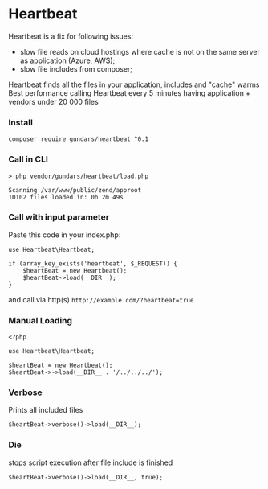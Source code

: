 # Heartbeat
Heartbeat is a fix for following issues:
- slow file reads on cloud hostings where cache is not on the same server as application (Azure, AWS);
- slow file includes from composer;

Heartbeat finds all the files in your application, includes and "cache" warms
Best performance calling Heartbeat every 5 minutes having application + vendors under 20 000 files

### Install
```
composer require gundars/heartbeat ^0.1
```

### Call in CLI 

```
> php vendor/gundars/heartbeat/load.php

Scanning /var/www/public/zend/approot
10102 files loaded in: 0h 2m 49s
```

### Call with input parameter
Paste this code in your index.php:

```
use Heartbeat\Heartbeat;
```
```
if (array_key_exists('heartbeat', $_REQUEST)) {
    $heartBeat = new Heartbeat();
    $heartBeat->load(__DIR__);
}
```
and call via http(s) `http://example.com/?heartbeat=true`

### Manual Loading
```
<?php

use Heartbeat\Heartbeat;

$heartBeat = new Heartbeat();
$heartBeat->->load(__DIR__ . '/../../../');
```

### Verbose
Prints all included files
```
$heartBeat->verbose()->load(__DIR__);
```

### Die
stops script execution after file include is finished
```
$heartBeat->verbose()->load(__DIR__, true);
```
